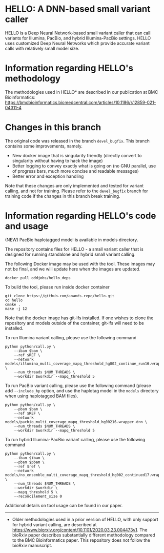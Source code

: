 # HELLO: A DNN-based small variant caller

HELLO is a Deep Neural Network-based small variant caller that can call variants for Illumina, PacBio, and hybrid Illumina-PacBio settings. HELLO uses customized Deep Neural Networks which provide accurate variant calls with relatively small model size.

# Information regarding HELLO's methodology

The methodologies used in HELLO* are described in our publication at BMC Bioinformatics: https://bmcbioinformatics.biomedcentral.com/articles/10.1186/s12859-021-04311-4

# Changes in this branch
The original code was released in the branch `devel_bugfix`. This branch contains some improvements, namely.
- New docker image that is singularity friendly (directly convert to singularity without having to hack the image)
- Better logging to convey exactly what is going on (no GNU parallel, use of progress bars, much more concise and readable messages)
- Better error and exception handling

Note that these changes are only implemented and tested for variant calling, and not for training. Please refer to the `devel_bugfix` branch for training code if the changes in this branch break training.

# Information regarding HELLO's code and usage

(NEW) PacBio haplotagged model is available in models directory.

The repository contains files for HELLO - a small variant caller that is designed for running standalone and hybrid small variant calling.

The following Docker image may be used with the tool. These images may not be final, and we will update here when the images are updated.

`docker pull oddjobs/hello_deps`

To build the tool, please run inside docker container

```
git clone https://github.com/anands-repo/hello.git
cd hello
cmake .
make -j 12
```

Note that the docker image has git-lfs installed. If one wishes to clone the repository and models outside of the container, git-lfs will need to be installed.

To run Illumina variant calling, please use the following command

```
python python/call.py \
    --ibam $bam \
    --ref $REF \
    --network models/illumina_multi_coverage_mapq_threshold_hg002_continue_run16.wrapper.dnn \
    --num_threads $NUM_THREADS \
    --workdir $workdir --mapq_threshold 5
```


To run PacBio variant calling, please use the following command (please add `--include_hp` option, and use the haplotag model in the `models` directory when using haplotagged BAM files).

```
python python/call.py \
    --pbam $bam \
    --ref $REF \
    --network models/pacbio_multi_coverage_mapq_threshold_hg00216.wrapper.dnn \
    --num_threads $NUM_THREADS \
    --workdir $workdir --mapq_threshold 5
```

To run hybrid Illumina-PacBio variant calling, please use the following command

```
python python/call.py \
    --ibam $ibam \
    --pbam $pbam \
    --ref $ref \
    --network models/no_ensemble_multi_coverage_mapq_threshold_hg002_continued17.wrapper.dnn \
    --num_threads $NUM_THREADS \
    --workdir $workdir \
    --mapq_threshold 5 \
    --reconcilement_size 0
```

Additional details on tool usage can be found in our paper.

-----

* Older methodologies used in a prior version of HELLO, with only support for hybrid variant calling, are described at https://www.biorxiv.org/content/10.1101/2020.03.23.004473v1. The bioRxiv paper describes substantially different methodology compared to the BMC Bioinformatics paper. This repository does not follow the bioRxiv manuscript.
